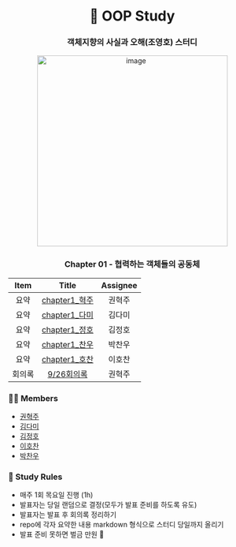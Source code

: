 
<div align=center>

<h1> 🐰 OOP Study </h1>

### 객체지향의 사실과 오해(조영호) 스터디
<img width="387" alt="image" src="https://github.com/11st-corp/oop/assets/76726411/d04621a1-df62-4944-af95-ae6826fe66be">

### Chapter 01 - 협력하는 객체들의 공동체

| Item |   Title   | Assignee |
| :--: | :----------------: |:-----: |
|  요약  | [chapter1_혁주](./Chapter1/summary/혁주.md) | 권혁주 |
|  요약  | [chapter1_다미](#) | 김다미 |
|  요약  | [chapter1_정호](#) | 김정호 |
|  요약  | [chapter1_찬우](#) | 박찬우 |
|  요약  | [chapter1_호찬](#) | 이호찬 |
|  회의록  | [9/26회의록](./Chapter1/meeting_note/9월26일.md) | 권혁주 |

</div>

### 🧑‍💻 Members

- [권혁주](https://github.com/huckjoo)
- [김다미](https://github.com/damilog)
- [김정호](https://github.com/Hoya-kim)
- [이호찬](https://github.com/hochan222)
- [박찬우](https://github.com/chanuuuuu)

### 📝 Study Rules

- 매주 1회 목요일 진행 (1h)
- 발표자는 당일 랜덤으로 결정(모두가 발표 준비를 하도록 유도)
- 발표자는 발표 후 회의록 정리하기
- repo에 각자 요약한 내용 markdown 형식으로 스터디 당일까지 올리기
- 발표 준비 못하면 벌금 만원 💸
